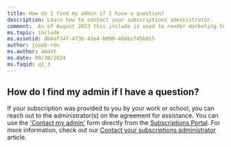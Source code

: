 ```yaml
---
title: How do I find my admin if I have a question?
description: Learn how to contact your subscriptions administrator.
comment:  As of August 2023 this include is used to render marketing FAQ content for VS Subscriptions in the following portals - VSCom, Manage, and My portals. It was not used for learn.microsoft.com content at that time.  SMEs are Jose Becerra and Larissa Crawford of Red Door Collaborative and Angela Cao-Hong.
ms.topic: include
ms.assetid: db6af747-4736-42e4-b090-404bcf45b015
author: joseb-rdc
ms.author: amast
ms.date: 09/30/2024
ms.faqid: q1_3
---
```


## How do I find my admin if I have a question?

If your subscription was provided to you by your work or school, you can reach out to the administrator(s) on the agreement for assistance. You can use the ['Contact my admin'](https://my.visualstudio.com/Subscriptions?DisplayContactMyAdminForm=true) form directly from the [Subscriptions Portal](https://my.visualstudio.com/benefits). For more information, check out our [Contact your subscriptions administrator](https://learn.microsoft.com/visualstudio/subscriptions/contact-my-admin) article.
